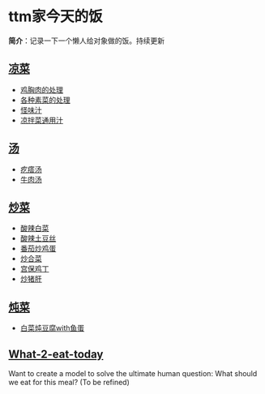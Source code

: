 # ttm家今天的饭

**简介**：记录一下一个懒人给对象做的饭。持续更新

## [凉菜](https://github.com/ttm43/Today-s-MENU-for-TTM-Family/tree/main/Cold%20dish)

* [鸡胸肉的处理](https://github.com/ttm43/Today-s-MENU-for-TTM-Family/blob/main/Cold%20dish/%E9%B8%A1%E8%83%B8%E8%82%89%E7%9A%84%E5%A4%84%E7%90%86.md)
* [各种素菜的处理](https://github.com/ttm43/Today-s-MENU-for-TTM-Family/blob/main/Cold%20dish/%E5%90%84%E7%A7%8D%E7%B4%A0%E8%8F%9C%E7%9A%84%E5%A4%84%E7%90%86.md)
* [怪味汁](https://github.com/ttm43/Today-s-MENU-for-TTM-Family/blob/main/Cold%20dish/%E6%80%AA%E5%91%B3%E6%B1%81.md)
* [凉拌菜通用汁](https://github.com/ttm43/Today-s-MENU-for-TTM-Family/blob/main/Cold%20dish/%E5%87%89%E8%8F%9C%E9%80%9A%E7%94%A8%E6%B1%81.md)

## [汤](https://github.com/ttm43/Today-s-MENU-for-TTM-Family/tree/main/Soup)

* [疙瘩汤](https://github.com/ttm43/Today-s-MENU-for-TTM-Family/blob/main/Soup/%E7%96%99%E7%98%A9%E6%B1%A4.md)
* [牛肉汤](https://github.com/ttm43/Today-s-MENU-for-TTM-Family/blob/main/Soup/%E7%89%9B%E8%82%89%E6%B1%A4.md)

## [炒菜](https://github.com/ttm43/Today-s-MENU-for-TTM-Family/tree/main/Stir-fry)

* [酸辣白菜](https://github.com/ttm43/Today-s-MENU-for-TTM-Family/blob/main/Stir-fry/%E9%85%B8%E8%BE%A3%E7%99%BD%E8%8F%9C.md)
* [酸辣土豆丝](https://github.com/ttm43/Today-s-MENU-for-TTM-Family/blob/main/Stir-fry/%E9%85%B8%E8%BE%A3%E5%9C%9F%E8%B1%86%E4%B8%9D.md)
* [番茄炒鸡蛋](https://github.com/ttm43/Today-s-MENU-for-TTM-Family/blob/main/Stir-fry/%E7%95%AA%E8%8C%84%E7%82%92%E9%B8%A1%E8%9B%8B.md)
* [炒合菜](https://github.com/ttm43/Today-s-MENU-for-TTM-Family/blob/main/Stir-fry/%E7%82%92%E5%90%88%E8%8F%9C.md)
* [宫保鸡丁](https://github.com/ttm43/Today-s-MENU-for-TTM-Family/blob/main/Stir-fry/%E5%AE%AB%E4%BF%9D%E9%B8%A1%E4%B8%81.md)
* [炒猪肝](https://github.com/ttm43/Today-s-MENU-for-TTM-Family/blob/main/Stir-fry/%E7%82%92%E7%8C%AA%E8%82%9D.md)

## [炖菜](https://github.com/ttm43/Today-s-MENU-for-TTM-Family/tree/main/Stew)

* [白菜炖豆腐with鱼蛋](https://github.com/ttm43/Today-s-MENU-for-TTM-Family/blob/main/Stew/%E7%99%BD%E8%8F%9C%E7%82%96%E8%B1%86%E8%85%90with%E9%B1%BC%E8%9B%8B.md)

## [What-2-eat-today](https://github.com/ttm43/Today-s-MENU-for-TTM-Family/tree/main/What-2-eat-today)

Want to create a model to solve the ultimate human question: What should we eat for this meal? (To be refined)
